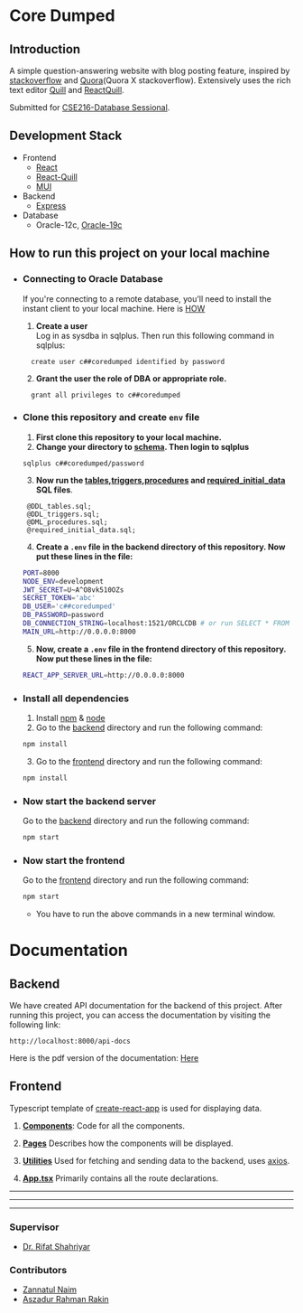# Core Dumped
## Introduction

A simple question-answering website with blog posting feature, inspired by [stackoverflow](https://stackoverflow.com/) and [Quora](https://www.quora.com/)(Quora X stackoverflow).
Extensively uses the rich text editor [Quill](https://github.com/quilljs/quill) and [ReactQuill](https://github.com/zenoamaro/react-quill).

Submitted for [CSE216-Database Sessional](https://cse.buet.ac.bd/studies/course_detail/CSE216).  
## Development Stack
- Frontend
  - [React](https://reactjs.org/)
  - [React-Quill](https://zenoamaro.github.io/react-quill/)
  - [MUI](mui.com)
- Backend
  - [Express](https://expressjs.com/)
- Database
  - Oracle-12c, [Oracle-19c](https://www.oracle.com/database/technologies/)
## How to run this project on your local machine
- ### **Connecting to Oracle Database**
  If you're connecting to a remote database, you'll need to install the instant client to your local machine. Here is [HOW](https://docs.oracle.com/en/database/oracle/machine-learning/oml4r/1.5.1/oread/installing-oracle-database-instant-client.html)

  1. **Create a user**  
     Log in as sysdba in sqlplus. Then run this following command in sqlplus:
    ```sqlplus
      create user c##coredumped identified by password
    ```
  2. **Grant the user the role of ****DBA**** or appropriate role.**
  ```sqlplus
    grant all privileges to c##coredumped
   ```
 - ### **Clone this repository and create `env` file**
   1. **First clone this repository to your local machine.**
   2. **Change your directory to [schema](./backend/src/database/schema/). Then login to sqlplus** 
    ```sqlplus
    sqlplus c##coredumped/password
    ```
   3. **Now run the [tables](./backend/src/database/schema/DDL_tables.sql),[triggers](./backend/src/database/schema/DDL_triggers.sql),[procedures](./backend/src/database/schema/DML_procedures.sql) and [required_initial_data](./backend/src/database/schema/required_initial_data.sql) SQL files**.
   ```sqlplus
    @DDL_tables.sql;
    @DDL_triggers.sql;
    @DML_procedures.sql;
    @required_initial_data.sql;
   ```
   4. **Create a `.env` file in the backend directory of this repository. Now put these lines in the file:**
    ```bash
    PORT=8000
    NODE_ENV=development
    JWT_SECRET=U~A^O8vk510OZs
    SECRET_TOKEN='abc'
    DB_USER='c##coredumped' 
    DB_PASSWORD=password
    DB_CONNECTION_STRING=localhost:1521/ORCLCDB # or run SELECT * FROM GLOBAL_NAME; and give appropriate connection string 
    MAIN_URL=http://0.0.0.0:8000
    ```
   5. **Now, create a `.env` file in the frontend directory of this repository. Now put these lines in the file:**
    ```bash
    REACT_APP_SERVER_URL=http://0.0.0.0:8000
    ```
- ### **Install all dependencies**

  1. Install [npm](https://www.npmjs.com/) & [node](https://nodejs.org/en/download/)
  2. Go to the [backend](./backend/) directory and run the following command:
    ```bash
    npm install
    ```
  3. Go to the [frontend](./frontend/) directory and run the following command:
  ```bash
  npm install
  ```
- ### Now start the backend server
   Go to the [backend](./backend/) directory and run the following command:
    ```bash
    npm start
    ```

- ### Now start the frontend 

  Go to the [frontend](./frontend/) directory and run the following command:
    ```bash
    npm start
    ```
  - You have to run the above commands in a new terminal window.


# **Documentation**

## **Backend**
We have created API documentation for the backend of this project. After running this project, you can access the documentation by visiting the following link:
```
http://localhost:8000/api-docs
```
Here is the pdf version of the documentation: [Here](./backend_doc.pdf)


## **Frontend**
Typescript template of [create-react-app](https://create-react-app.dev/) is used for displaying data.

1. [**Components**](./frontend/src/components/):
Code for all the components.

2. [**Pages**](./frontend/src/pages/)
Describes how the components will be displayed.

3. [**Utilities**](./frontend/src/utils/)
Used for fetching and sending data to the backend, uses [axios](https://axios-http.com/docs/intro).

4. [**App.tsx**](./frontend/src/App.tsx)
Primarily contains all the route declarations.


------
------
------

### **Supervisor**

- [Dr. Rifat Shahriyar](https://github.com/rifatshahriyar)
### **Contributors**
  - [Zannatul Naim](https://github.com/nayeem-17)
  - [Aszadur Rahman Rakin](https://github.com/rakin000)
